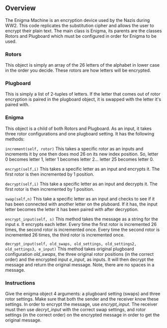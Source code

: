 ## Overview

The Enigma Machine is an encryption device used by the Nazis during WW2. This code replicates the substitution cipher and allows the user to encrypt their plain text. The main class is Enigma, its parents are the classes Rotors and Plugboard which must be configured in order for Enigma to be used.

### Rotors

This object is simply an array of the 26 letters of the alphabet in lower case in the order you decide. These rotors are how letters will be encrypted.

### Plugboard

This is simply a list of 2-tuples of letters. If the letter that comes out of rotor encryption is paired in the plugboard object, it is swapped with the letter it's paired with.

### Enigma

This object is a child of both Rotors and Plugboard. As an input, it takes three rotor configurations and one plugboard setting. It has the following methods:

  <code>increment(self, rotor)</code> This takes a specific rotor as an inputs and increments it by one then does mod 26 on its new index position. So, letter 0 becomes letter 1, letter 1 becomes letter 2... letter 25 becomes letter 0.
  
  <code>encrypt(self,i)</code> This takes a specific letter as an input and encrypts it. The first rotor is then incremented by 1 position.
  
  <code>decrypt(self,i)</code> This take a specific letter as an input and decrypts it. The first rotor is then incremented by 1 position.
  
  <code>swap(self,n)</code> This take a specific letter as an input and checks to see if it has been connected with another letter on the pluboard. If it has, the input letter becomes the letter it has been paired with after decryption.
  
  <code>encrypt_input(self, s)</code> This method takes the message as a string for the input _s_. It encrypts each letter. Every time the first rotor is incremented 26 times, the second rotor is incremented once. Every time the second rotor is incremented 26 times, the third rotor is incremented once.
  
  <code>decrypt_input(self, old_swaps, old_settings, old_settings2, old_settings3, e_input)</code> This method takes original plugboard configuration _old_swaps_, the three original rotor positions (in the correct order) and the encrypted input _e_input_,  as inputs. It will then decrypt the message and return the original message. Note, there are no spaces in a message.
  
### Instructions

Give the enigma object 4 arguments: a plugboard setting (swaps) and three rotor settings. Make sure that both the sender and the receiver know these settings. In order to encrypt the message, use _encrypt_input._ The receiver must then use _decryt_input_ with the correct swap settings, and rotor settings (in the correct order) on the encrypted message in order to get the original message.
